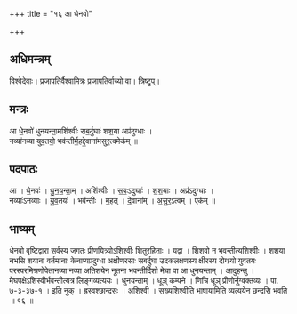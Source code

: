 +++
title = "१६ आ धेनवो"

+++
## अधिमन्त्रम्
विश्वेदेवाः। प्रजापतिर्वैश्वामित्रः प्रजापतिर्वाच्यो वा। त्रिष्टुप्।

## मन्त्रः
आ धे॒नवो॑ धुनयन्ता॒मशि॑श्वीः सब॒र्दुघाः॑ शश॒या अप्र॑दुग्धाः ।  
नव्या॑नव्या युव॒तयो॒ भव॑न्तीर्म॒हद्दे॒वाना॑मसुर॒त्वमेक॑म् ॥

## पदपाठः
आ । धे॒नवः॑ । धु॒न॒य॒न्ता॒म् । अशि॑श्वीः । स॒बः॒ऽदुघाः॑ । श॒श॒याः । अप्र॑ऽदुग्धाः ।  
नव्याः॑ऽनव्याः । यु॒व॒तयः॑ । भव॑न्तीः । म॒हत् । दे॒वाना॑म् । अ॒सु॒र॒ऽत्वम् । एक॑म् ॥

## भाष्यम्
धेनवो वृष्टिद्वारा सर्वस्य जगतः प्रीणयित्र्योऽशिश्वीः शितुरहिताः । यद्वा । शिशवो न भवन्तीत्यशिश्वीः । शशया नभसि शयाना वर्तमानाः केनाप्यप्रदुग्धा अक्षीणरसाः सबर्दुघा उदकलक्षणस्य क्षीरस्य दोग्ध्र्यो युवतयः परस्परमिश्रणोपेतानव्या नव्या अतिशयेन नूतना भवन्तीर्दिशो मेघा वा आ धुनयन्ताम् । आदुहन्तु । मेघपक्षेऽशिस्वीर्भवन्तीत्यत्र लिङ्गव्यत्ययः । धुनयन्ताम् । धूञ् कम्पने । णिचि धूञ् प्रीणोर्नुग्वक्तव्यः । पा. ७-३-३७-१ । इति नुक् । ह्रस्वश्छान्दसः । अशिश्वी । सख्यशिश्वीति भाषायामिति व्यत्ययेन छन्दसि भवति ॥ १६ ॥